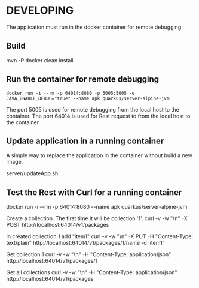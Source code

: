 # DEVELOPING

The application must run in the docker container for remote debugging.

## Build 

mvn -P docker clean install

## Run the container for remote debugging

    docker run -i --rm -p 64014:8080 -p 5005:5005 -e JAVA_ENABLE_DEBUG="true" --name apk quarkus/server-alpine-jvm

The port 5005 is used for remote debugging from the local host to the container.
The port 64014 is used for Rest request to from the local host to the container.

## Update application in a running container

A simple way to replace the application in the container without build a new image.

server/updateApp.sh

## Test the Rest with Curl for a running container

docker run -i --rm -p 64014:8080 --name apk quarkus/server-alpine-jvm

Create a collection. The first time it will be collection '1'. 
curl -v -w "\n" -X POST  http://localhost:64014/v1/packages

In created collection 1 add "item1"
curl -v -w "\n" -X PUT  -H "Content-Type: text/plain"  http://localhost:64014/v1/packages/1/name -d 'item1' 

Get collection 1
curl -v -w "\n"  -H "Content-Type: application/json"  http://localhost:64014/v1/packages/1 

Get all collections 
curl -v -w "\n" -H "Content-Type: application/json"  http://localhost:64014/v1/packages 

